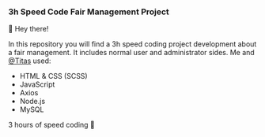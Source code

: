### 3h Speed Code Fair Management Project ###

🦉 Hey there!

In this repository you will find a 3h speed coding project development about a fair management. It includes normal user and administrator sides.
Me and [@Titas](https://github.com/Titasdp) used:

* HTML & CSS (SCSS)
* JavaScript
* Axios
* Node.js
* MySQL

3 hours of speed coding 🐍
